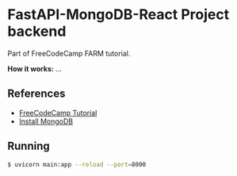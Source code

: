# FastAPI-MongoDB-React Project backend
Part of FreeCodeCamp FARM tutorial.

**How it works:**
...

## References
- [FreeCodeCamp Tutorial](https://www.youtube.com/watch?v=OzUzrs8uJl8)
- [Install MongoDB](https://www.mongodb.com/docs/manual/tutorial/install-mongodb-on-os-x/)

## Running
```bash
$ uvicorn main:app --reload --port=8000
```